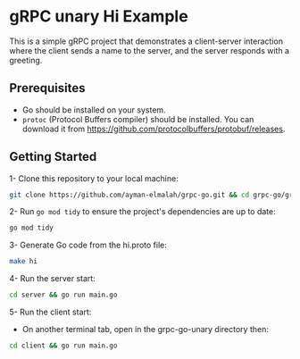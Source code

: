 # gRPC unary Hi Example

This is a simple gRPC project that demonstrates a client-server interaction where the client sends a name to the server, and the server responds with a greeting.

## Prerequisites

- Go should be installed on your system.
- `protoc` (Protocol Buffers compiler) should be installed. You can download it from https://github.com/protocolbuffers/protobuf/releases.

## Getting Started

1- Clone this repository to your local machine:
```bash
git clone https://github.com/ayman-elmalah/grpc-go.git && cd grpc-go/grpc-go-unary
```

2- Run `go mod tidy` to ensure the project's dependencies are up to date:
```bash
go mod tidy
```

3- Generate Go code from the hi.proto file:
```bash
make hi
```

4- Run the server start:
```bash
cd server && go run main.go
```

5- Run the client start:
- On another terminal tab, open in the grpc-go-unary directory then:
```bash
cd client && go run main.go
```